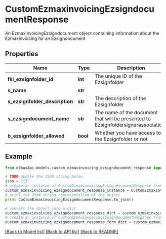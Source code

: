 # CustomEzmaxinvoicingEzsigndocumentResponse

An EzmaxinvoicingEzsigndocument object containing information about the Ezmaxinvoicing for an Ezsigndocument

## Properties

Name | Type | Description | Notes
------------ | ------------- | ------------- | -------------
**fki_ezsignfolder_id** | **int** | The unique ID of the Ezsignfolder | 
**s_name** | **str** |  | 
**s_ezsignfolder_description** | **str** | The description of the Ezsignfolder | 
**s_ezsigndocument_name** | **str** | The name of the document that will be presented to Ezsignfoldersignerassociations | 
**b_ezsignfolder_allowed** | **bool** | Whether you have access to the Ezsignfolder or not | 

## Example

```python
from eZmaxApi.models.custom_ezmaxinvoicing_ezsigndocument_response import CustomEzmaxinvoicingEzsigndocumentResponse

# TODO update the JSON string below
json = "{}"
# create an instance of CustomEzmaxinvoicingEzsigndocumentResponse from a JSON string
custom_ezmaxinvoicing_ezsigndocument_response_instance = CustomEzmaxinvoicingEzsigndocumentResponse.from_json(json)
# print the JSON string representation of the object
print CustomEzmaxinvoicingEzsigndocumentResponse.to_json()

# convert the object into a dict
custom_ezmaxinvoicing_ezsigndocument_response_dict = custom_ezmaxinvoicing_ezsigndocument_response_instance.to_dict()
# create an instance of CustomEzmaxinvoicingEzsigndocumentResponse from a dict
custom_ezmaxinvoicing_ezsigndocument_response_form_dict = custom_ezmaxinvoicing_ezsigndocument_response.from_dict(custom_ezmaxinvoicing_ezsigndocument_response_dict)
```
[[Back to Model list]](../README.md#documentation-for-models) [[Back to API list]](../README.md#documentation-for-api-endpoints) [[Back to README]](../README.md)


